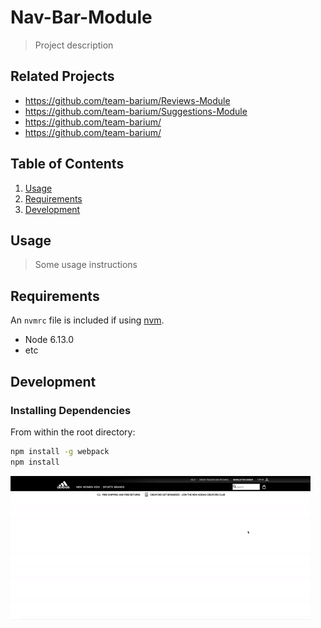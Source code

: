# Nav-Bar-Module

> Project description

## Related Projects

- https://github.com/team-barium/Reviews-Module
- https://github.com/team-barium/Suggestions-Module
- https://github.com/team-barium/
- https://github.com/team-barium/

## Table of Contents

1. [Usage](#Usage)
1. [Requirements](#requirements)
1. [Development](#development)

## Usage

> Some usage instructions

## Requirements

An `nvmrc` file is included if using [nvm](https://github.com/creationix/nvm).

- Node 6.13.0
- etc

## Development

### Installing Dependencies

From within the root directory:

```sh
npm install -g webpack
npm install
```

![](abibasNavBar.gif)
